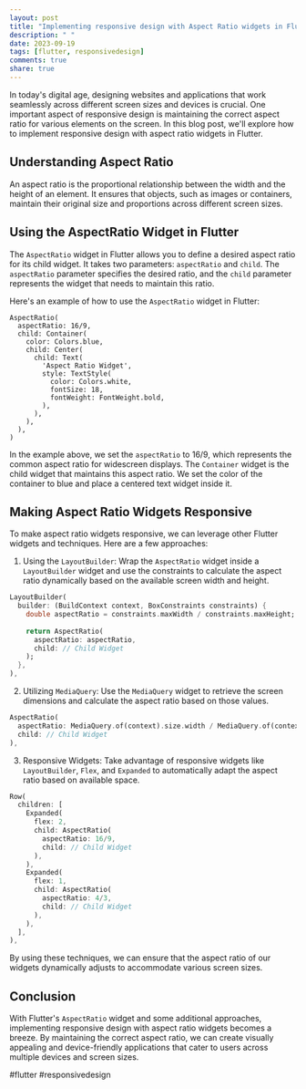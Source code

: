 ```yaml
---
layout: post
title: "Implementing responsive design with Aspect Ratio widgets in Flutter"
description: " "
date: 2023-09-19
tags: [flutter, responsivedesign]
comments: true
share: true
---
```


In today's digital age, designing websites and applications that work seamlessly across different screen sizes and devices is crucial. One important aspect of responsive design is maintaining the correct aspect ratio for various elements on the screen. In this blog post, we'll explore how to implement responsive design with aspect ratio widgets in Flutter.

## Understanding Aspect Ratio

An aspect ratio is the proportional relationship between the width and the height of an element. It ensures that objects, such as images or containers, maintain their original size and proportions across different screen sizes.

## Using the AspectRatio Widget in Flutter

The `AspectRatio` widget in Flutter allows you to define a desired aspect ratio for its child widget. It takes two parameters: `aspectRatio` and `child`. The `aspectRatio` parameter specifies the desired ratio, and the `child` parameter represents the widget that needs to maintain this ratio.

Here's an example of how to use the `AspectRatio` widget in Flutter:

```
AspectRatio(
  aspectRatio: 16/9,
  child: Container(
    color: Colors.blue,
    child: Center(
      child: Text(
        'Aspect Ratio Widget',
        style: TextStyle(
          color: Colors.white,
          fontSize: 18,
          fontWeight: FontWeight.bold,
        ),
      ),
    ),
  ),
)
```

In the example above, we set the `aspectRatio` to 16/9, which represents the common aspect ratio for widescreen displays. The `Container` widget is the child widget that maintains this aspect ratio. We set the color of the container to blue and place a centered text widget inside it.

## Making Aspect Ratio Widgets Responsive

To make aspect ratio widgets responsive, we can leverage other Flutter widgets and techniques. Here are a few approaches:

1. Using the `LayoutBuilder`: Wrap the `AspectRatio` widget inside a `LayoutBuilder` widget and use the constraints to calculate the aspect ratio dynamically based on the available screen width and height.

```dart
LayoutBuilder(
  builder: (BuildContext context, BoxConstraints constraints) {
    double aspectRatio = constraints.maxWidth / constraints.maxHeight;
    
    return AspectRatio(
      aspectRatio: aspectRatio,
      child: // Child Widget
    );
  },
),
```

2. Utilizing `MediaQuery`: Use the `MediaQuery` widget to retrieve the screen dimensions and calculate the aspect ratio based on those values.

```dart
AspectRatio(
  aspectRatio: MediaQuery.of(context).size.width / MediaQuery.of(context).size.height,
  child: // Child Widget
),
```

3. Responsive Widgets: Take advantage of responsive widgets like `LayoutBuilder`, `Flex`, and `Expanded` to automatically adapt the aspect ratio based on available space.

```dart
Row(
  children: [
    Expanded(
      flex: 2,
      child: AspectRatio(
        aspectRatio: 16/9,
        child: // Child Widget
      ),
    ),
    Expanded(
      flex: 1,
      child: AspectRatio(
        aspectRatio: 4/3,
        child: // Child Widget
      ),
    ),
  ],
),
```

By using these techniques, we can ensure that the aspect ratio of our widgets dynamically adjusts to accommodate various screen sizes.

## Conclusion

With Flutter's `AspectRatio` widget and some additional approaches, implementing responsive design with aspect ratio widgets becomes a breeze. By maintaining the correct aspect ratio, we can create visually appealing and device-friendly applications that cater to users across multiple devices and screen sizes.

#flutter #responsivedesign